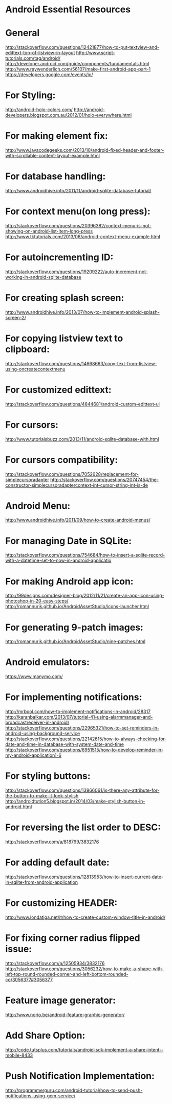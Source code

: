 # Android Essential Resources

General
=======
http://stackoverflow.com/questions/12421877/how-to-put-textview-and-edittext-top-of-listview-in-layout
http://www.script-tutorials.com/tag/android/
http://developer.android.com/guide/components/fundamentals.html
http://www.raywenderlich.com/56107/make-first-android-app-part-1
https://developers.google.com/events/io/

For Styling:
============
http://android-holo-colors.com/
http://android-developers.blogspot.com.au/2012/01/holo-everywhere.html

For making element fix:
=======================
http://www.javacodegeeks.com/2013/10/android-fixed-header-and-footer-with-scrollable-content-layout-example.html

For database handling:
=======================
http://www.androidhive.info/2011/11/android-sqlite-database-tutorial/

For context menu(on long press):
================================
http://stackoverflow.com/questions/20396382/context-menu-is-not-showing-on-android-list-item-long-press
http://www.tktutorials.com/2013/06/android-context-menu-example.html

For autoincrementing ID:
=======================
http://stackoverflow.com/questions/19209222/auto-increment-not-working-in-android-sqlite-database

For creating splash screen:
===========================
http://www.androidhive.info/2013/07/how-to-implement-android-splash-screen-2/

For copying listview text to clipboard:
======================================
http://stackoverflow.com/questions/14668663/copy-text-from-listview-using-oncreatecontextmenu

For customized edittext:
========================
http://stackoverflow.com/questions/4844681/android-custom-edittext-ui

For cursors:
============
http://www.tutorialsbuzz.com/2013/11/android-sqlite-database-with.html

For cursors compatibility:
==========================
http://stackoverflow.com/questions/7052628/replacement-for-simplecursoradapter
http://stackoverflow.com/questions/20747454/the-constructor-simplecursoradaptercontext-int-cursor-string-int-is-de

Android Menu:
=============
http://www.androidhive.info/2011/09/how-to-create-android-menus/

For managing Date in SQLite:
============================
http://stackoverflow.com/questions/754684/how-to-insert-a-sqlite-record-with-a-datetime-set-to-now-in-android-applicatio

For making Android app icon:
============================
http://99designs.com/designer-blog/2012/11/21/create-an-app-icon-using-photoshop-in-20-easy-steps/
http://romannurik.github.io/AndroidAssetStudio/icons-launcher.html

For generating 9-patch images:
==============================
http://romannurik.github.io/AndroidAssetStudio/nine-patches.html

Android emulators:
==================
https://www.manymo.com/

For implementing notifications:
===============================
http://mrbool.com/how-to-implement-notifications-in-android/28317
http://karanbalkar.com/2013/07/tutorial-41-using-alarmmanager-and-broadcastreceiver-in-android/
http://stackoverflow.com/questions/22965321/how-to-set-reminders-in-android-using-background-service
http://stackoverflow.com/questions/22142615/how-to-always-checking-for-date-and-time-in-database-with-system-date-and-time
http://stackoverflow.com/questions/6951515/how-to-develop-reminder-in-my-android-application1-6

For styling buttons:
====================
http://stackoverflow.com/questions/13966061/is-there-any-attribute-for-the-button-to-make-it-look-stylish
http://androidtution5.blogspot.in/2014/03/make-stylish-button-in-android.html

For reversing the list order to DESC:
=====================================
http://stackoverflow.com/a/818799/3832176

For adding default date:
========================
http://stackoverflow.com/questions/12813953/how-to-insert-current-date-in-sqlite-from-android-application

For customizing HEADER:
=======================
http://www.londatiga.net/it/how-to-create-custom-window-title-in-android/

For fixing corner radius flipped issue:
=======================================
http://stackoverflow.com/a/12505934/3832176
http://stackoverflow.com/questions/3056232/how-to-make-a-shape-with-left-top-round-rounded-corner-and-left-bottom-rounded-co/3056377#3056377

Feature image generator:
========================
http://www.norio.be/android-feature-graphic-generator/

Add Share Option:
=================
http://code.tutsplus.com/tutorials/android-sdk-implement-a-share-intent--mobile-8433

Push Notification Implementation:
=================================
http://programmerguru.com/android-tutorial/how-to-send-push-notifications-using-gcm-service/
